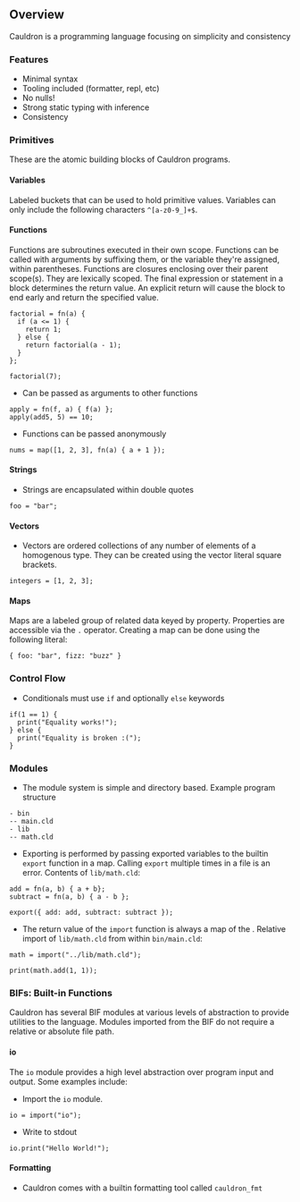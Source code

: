 ## Overview
Cauldron is a programming language focusing on simplicity and consistency

### Features
- Minimal syntax
- Tooling included (formatter, repl, etc)
- No nulls!
- Strong static typing with inference
- Consistency

### Primitives
These are the atomic building blocks of Cauldron programs.

#### Variables
Labeled buckets that can be used to hold primitive values. Variables can only include the following characters `^[a-z0-9_]+$`.

#### Functions
Functions are subroutines executed in their own scope. Functions can be called with arguments by suffixing them, or the variable they're assigned, within parentheses. Functions are closures enclosing over their parent scope(s). They are lexically scoped. The final expression or statement in a block determines the return value. An explicit return will cause the block to end early and return the specified value.

```
factorial = fn(a) {
  if (a <= 1) {
    return 1;
  } else {
    return factorial(a - 1);
  }
};

factorial(7);
```
- Can be passed as arguments to other functions
```
apply = fn(f, a) { f(a) };
apply(add5, 5) == 10;
```
- Functions can be passed anonymously
```
nums = map([1, 2, 3], fn(a) { a + 1 });
```

#### Strings
- Strings are encapsulated within double quotes
```
foo = "bar";
```

#### Vectors
- Vectors are ordered collections of any number of elements of a homogenous type. They can be created using the vector literal square brackets.
```
integers = [1, 2, 3];
```

#### Maps
Maps are a labeled group of related data keyed by property. Properties are accessible via the `.` operator. Creating a map can be done using the following literal:
```
{ foo: "bar", fizz: "buzz" }
```

### Control Flow
- Conditionals must use `if` and optionally `else` keywords
```
if(1 == 1) {
  print("Equality works!");
} else {
  print("Equality is broken :(");
}
```

### Modules
- The module system is simple and directory based. Example program structure
```
- bin
-- main.cld
- lib
-- math.cld
```
- Exporting is performed by passing exported variables to the builtin `export` function in a map. Calling `export` multiple times in a file is an error. Contents of `lib/math.cld`:
```
add = fn(a, b) { a + b};
subtract = fn(a, b) { a - b };

export({ add: add, subtract: subtract });
```
- The return value of the `import` function is always a map of the . Relative import of `lib/math.cld` from within `bin/main.cld`:
```
math = import("../lib/math.cld");

print(math.add(1, 1));
```

### BIFs: Built-in Functions
Cauldron has several BIF modules at various levels of abstraction to provide utilities to the language. Modules imported from the BIF do not require a relative or absolute file path.

#### io
The `io` module provides a high level abstraction over program input and output. Some examples include:
- Import the `io` module. 
```
io = import("io");
```
- Write to stdout
```
io.print("Hello World!");
```

#### Formatting
- Cauldron comes with a builtin formatting tool called `cauldron_fmt`
